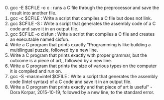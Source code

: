 0. gcc -E $CFILE -o c : runs a C file through the preprocessor and save the result into another file.
1. gcc -c $CFILE : Write a script that compiles a C file but does not link.
2. gcc $CFILE -S : Write a script that generates the assembly code of a C code and save it in an output file.
3. gcc $CFILE -o cisfun : Write a script that compiles a C file and creates an executable named cisfun.
4. Write a C program that prints exactly "Programming is like building a multilingual puzzle, followed by a new line.
5. Write a C program that prints exactly with proper grammar, but the outcome is a piece of art,, followed by a new line.
6. Write a C program that prints the size of various types on the computer it is compiled and run on.
100. gcc -S -masm=intel $CFILE : Write a script that generates the assembly code (Intel syntax) of a C code and save it in an output file.
101. Write a C program that prints exactly and that piece of art is useful" - Dora Korpar, 2015-10-19, followed by a new line, to the standard error.
